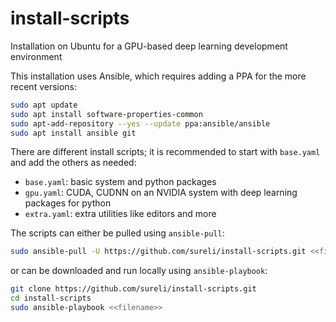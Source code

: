 # install-scripts
Installation on Ubuntu for a GPU-based deep learning development environment

This installation uses Ansible, which requires adding a PPA for the more recent versions:

```bash
sudo apt update
sudo apt install software-properties-common
sudo apt-add-repository --yes --update ppa:ansible/ansible
sudo apt install ansible git
```

There are different install scripts; it is recommended to start with `base.yaml` and add the others as needed:
+ `base.yaml`: basic system and python packages
+ `gpu.yaml`: CUDA, CUDNN on an NVIDIA system with deep learning packages for python
+ `extra.yaml`: extra utilities like editors and more

The scripts can either be pulled using `ansible-pull`:

```bash
sudo ansible-pull -U https://github.com/sureli/install-scripts.git <<filename>>
```

or can be downloaded and run locally using `ansible-playbook`:

```bash
git clone https://github.com/sureli/install-scripts.git
cd install-scripts
sudo ansible-playbook <<filename>>
```
